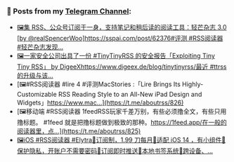 ### 📰 Posts from my [Telegram Channel](https://t.me/s/aboutrss):
<!-- BLOG-POST-LIST:START -->
- [🖼集 RSS、公众号订阅于一身，支持笔记和稍后读的阅读工具：轻芒杂志 3.0 [by @realSpencerWoo]https://sspai.com/post/62376#评测 #RSS阅读器 #轻芒杂志发现...](https://t.me/aboutrss/828)
- [🖼一家安全公司出具了一份 #TinyTinyRSS 的安全报告「Exploiting Tiny Tiny RSS」 by DigeeXhttps://www.digeex.de/blog/tinytinyrss/最近 #ttrss 的升级与该...](https://t.me/aboutrss/827)
- [🖼#RSS阅读器 #lire 4 #评测MacStories :「Lire Brings Its Highly-Customizable RSS Reading Style to an All-New iPad Design and Widgets」https://www.mac...](https://t.me/aboutrss/826)
- [🖼移动端 #RSS阅读器 1feedRSS玩家千差万别，有些必须撸全文，有些只用撸标题。 #1feed 就是把撸标题做到极致的那种。https://1feed.app/在一般的阅读器里，点...](https://t.me/aboutrss/825)
- [🖼iOS  #RSS阅读器 #Elytra🔸订阅制，1.99 刀每月🔸适配 iOS 14 ，有小组件🔸保护隐私，开账户不需要密码🔸订阅即时推送🔸本地书签系统🔸跨设备、...](https://t.me/aboutrss/824)
<!-- BLOG-POST-LIST:END -->

<!--
**AboutRSS/AboutRSS** is a ✨ _special_ ✨ repository because its `README.md` (this file) appears on your GitHub profile.

Here are some ideas to get you started:

- 🔭 I’m currently working on ...
- 🌱 I’m currently learning ...
- 👯 I’m looking to collaborate on ...
- 🤔 I’m looking for help with ...
- 💬 Ask me about ...
- 📫 How to reach me: ...
- 😄 Pronouns: ...
- ⚡ Fun fact: ...
-->
